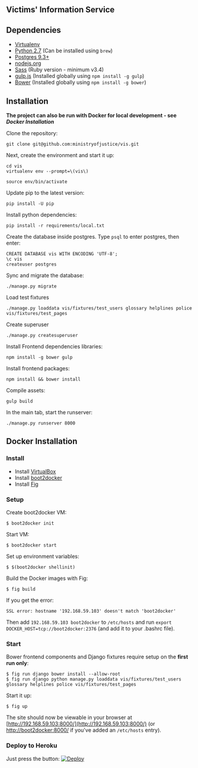 Victims' Information Service
----------------------------

## Dependencies

- [Virtualenv](http://www.virtualenv.org/en/latest/)
- [Python 2.7](http://www.python.org/) (Can be installed using `brew`)
- [Postgres 9.3+](http://www.postgresql.org/)
- [nodejs.org](http://nodejs.org/)
- [Sass](http://sass-lang.com/) (Ruby version - minimum v3.4)
- [gulp.js](http://gulpjs.com/) (Installed globally using `npm install -g gulp`)
- [Bower](http://bower.io/) (Installed globally using `npm install -g bower`)

## Installation

**The project can also be run with Docker for local development - see _Docker Installation_**

Clone the repository:
```
git clone git@github.com:ministryofjustice/vis.git
```

Next, create the environment and start it up:
```
cd vis
virtualenv env --prompt=\(vis\)

source env/bin/activate
```

Update pip to the latest version:
```
pip install -U pip
```

Install python dependencies:
```
pip install -r requirements/local.txt
```

Create the database inside postgres. Type `psql` to enter postgres, then enter:
```
CREATE DATABASE vis WITH ENCODING 'UTF-8';
\c vis
createuser postgres
```

Sync and migrate the database:
```
./manage.py migrate
```

Load test fixtures
```
./manage.py loaddata vis/fixtures/test_users glossary helplines police vis/fixtures/test_pages
```

Create superuser
```
./manage.py createsuperuser
```

Install Frontend dependencies libraries:
```
npm install -g bower gulp
```

Install frontend packages:
```
npm install && bower install
```

Compile assets:
```
gulp build
```

In the main tab, start the runserver:
```
./manage.py runserver 8000
```

## Docker Installation

### Install

* Install [VirtualBox](https://www.virtualbox.org/wiki/Downloads)
* Install [boot2docker](http://boot2docker.io)
* Install [Fig](http://www.fig.sh)

### Setup

Create boot2docker VM:

```
$ boot2docker init
```

Start VM:

```
$ boot2docker start
```

Set up environment variables:

```
$ $(boot2docker shellinit)
```

Build the Docker images with Fig:

```
$ fig build
```

If you get the error: 

```
SSL error: hostname '192.168.59.103' doesn't match 'boot2docker'
```

Then add `192.168.59.103 boot2docker` to `/etc/hosts` and run `export DOCKER_HOST=tcp://boot2docker:2376` (and add it to your .bashrc file).

### Start

Bower frontend components and Django fixtures require setup on the **first run only**:

```
$ fig run django bower install --allow-root
$ fig run django python manage.py loaddata vis/fixtures/test_users glossary helplines police vis/fixtures/test_pages
```

Start it up:

```
$ fig up
```

The site should now be viewable in your browser at [http://192.168.59.103:8000/](http://192.168.59.103:8000/) (or [http://boot2docker:8000/](http://boot2docker:8000/) if you've added an `/etc/hosts` entry).

### Deploy to Heroku
Just press the button:
[![Deploy](https://www.herokucdn.com/deploy/button.png)](https://heroku.com/deploy)
